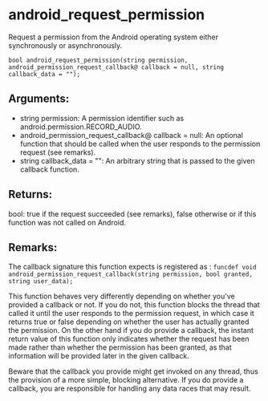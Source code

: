 # android_request_permission

Request a permission from the Android operating system either synchronously or asynchronously.

`bool android_request_permission(string permission, android_permission_request_callback@ callback = null, string callback_data = "");`

## Arguments:
* string permission: A permission identifier such as android.permission.RECORD_AUDIO.
* android_permission_request_callback@ callback = null: An optional function that should be called when the user responds to the permission request (see remarks).
* string callback_data = "": An arbitrary string that is passed to the given callback function.

## Returns:
bool: true if the request succeeded (see remarks), false otherwise or if this function was not called on Android.

## Remarks:
The callback signature this function expects is registered as :
`funcdef void android_permission_request_callback(string permission, bool granted, string user_data);`

This function behaves very differently depending on whether you've provided a callback or not. If you do not, this function blocks the thread that called it until the user responds to the permission request, in which case it returns true or false depending on whether the user has actually granted the permission. On the other hand if you do provide a callback, the instant return value of this function only indicates whether the request has been made rather than whether the permission has been granted, as that information will be provided later in the given callback.

Beware that the callback you provide might get invoked on any thread, thus the provision of a more simple, blocking alternative. If you do provide a callback, you are responsible for handling any data races that may result.
